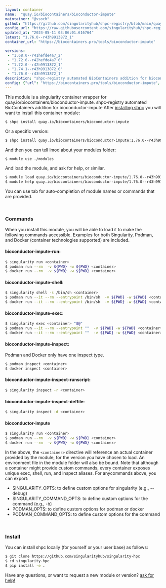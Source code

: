```yaml
---
layout: container
name:  "quay.io/biocontainers/bioconductor-impute"
maintainer: "@vsoch"
github: "https://github.com/singularityhub/shpc-registry/blob/main/quay.io/biocontainers/bioconductor-impute/container.yaml"
config_url: "https://raw.githubusercontent.com/singularityhub/shpc-registry/main/quay.io/biocontainers/bioconductor-impute/container.yaml"
updated_at: "2024-05-11 03:06:01.616764"
latest: "1.76.0--r43h9913872_1"
container_url: "https://biocontainers.pro/tools/bioconductor-impute"

versions:
 - "1.68.0--r41hefde4a7_2"
 - "1.72.0--r42hefde4a7_0"
 - "1.72.0--r42h9913872_1"
 - "1.74.1--r43h9913872_0"
 - "1.76.0--r43h9913872_1"
description: "shpc-registry automated BioContainers addition for bioconductor-impute"
config: {"url": "https://biocontainers.pro/tools/bioconductor-impute", "maintainer": "@vsoch", "description": "shpc-registry automated BioContainers addition for bioconductor-impute", "latest": {"1.76.0--r43h9913872_1": "sha256:6ddb904d504d7dbc324cee05e75029117951eae698797c8c8c98c7284dcf2de1"}, "tags": {"1.68.0--r41hefde4a7_2": "sha256:12ed9015057c455610ded717c4608a1e931187d0f109bc19b2b6f72643f95fbf", "1.72.0--r42hefde4a7_0": "sha256:bd15f61cf31fe3db77e84b4c4ca914eeb9ff12ee89d9ea6f6763eb8103bdd7a1", "1.72.0--r42h9913872_1": "sha256:3a23196b9708d5ff54a5e354b6a4c3b27845913395ac88055ae7271d1611d752", "1.74.1--r43h9913872_0": "sha256:24658456d0cdccf15223d4c88bc57813133b9ed7012288e837d2721b32fea6d9", "1.76.0--r43h9913872_1": "sha256:6ddb904d504d7dbc324cee05e75029117951eae698797c8c8c98c7284dcf2de1"}, "docker": "quay.io/biocontainers/bioconductor-impute"}
---
```


This module is a singularity container wrapper for quay.io/biocontainers/bioconductor-impute.
shpc-registry automated BioContainers addition for bioconductor-impute
After [installing shpc](#install) you will want to install this container module:


```bash
$ shpc install quay.io/biocontainers/bioconductor-impute
```

Or a specific version:

```bash
$ shpc install quay.io/biocontainers/bioconductor-impute:1.76.0--r43h9913872_1
```

And then you can tell lmod about your modules folder:

```bash
$ module use ./modules
```

And load the module, and ask for help, or similar.

```bash
$ module load quay.io/biocontainers/bioconductor-impute/1.76.0--r43h9913872_1
$ module help quay.io/biocontainers/bioconductor-impute/1.76.0--r43h9913872_1
```

You can use tab for auto-completion of module names or commands that are provided.

<br>

### Commands

When you install this module, you will be able to load it to make the following commands accessible.
Examples for both Singularity, Podman, and Docker (container technologies supported) are included.

#### bioconductor-impute-run:

```bash
$ singularity run <container>
$ podman run --rm  -v ${PWD} -w ${PWD} <container>
$ docker run --rm  -v ${PWD} -w ${PWD} <container>
```

#### bioconductor-impute-shell:

```bash
$ singularity shell -s /bin/sh <container>
$ podman run --it --rm --entrypoint /bin/sh  -v ${PWD} -w ${PWD} <container>
$ docker run --it --rm --entrypoint /bin/sh  -v ${PWD} -w ${PWD} <container>
```

#### bioconductor-impute-exec:

```bash
$ singularity exec <container> "$@"
$ podman run --it --rm --entrypoint ""  -v ${PWD} -w ${PWD} <container> "$@"
$ docker run --it --rm --entrypoint ""  -v ${PWD} -w ${PWD} <container> "$@"
```

#### bioconductor-impute-inspect:

Podman and Docker only have one inspect type.

```bash
$ podman inspect <container>
$ docker inspect <container>
```

#### bioconductor-impute-inspect-runscript:

```bash
$ singularity inspect -r <container>
```

#### bioconductor-impute-inspect-deffile:

```bash
$ singularity inspect -d <container>
```



#### bioconductor-impute

```bash
$ singularity run <container>
$ podman run --rm  -v ${PWD} -w ${PWD} <container>
$ docker run --rm  -v ${PWD} -w ${PWD} <container>
```


In the above, the `<container>` directive will reference an actual container provided
by the module, for the version you have chosen to load. An environment file in the
module folder will also be bound. Note that although a container
might provide custom commands, every container exposes unique exec, shell, run, and
inspect aliases. For anycommands above, you can export:

 - SINGULARITY_OPTS: to define custom options for singularity (e.g., --debug)
 - SINGULARITY_COMMAND_OPTS: to define custom options for the command (e.g., -b)
 - PODMAN_OPTS: to define custom options for podman or docker
 - PODMAN_COMMAND_OPTS: to define custom options for the command

<br>

### Install

You can install shpc locally (for yourself or your user base) as follows:

```bash
$ git clone https://github.com/singularityhub/singularity-hpc
$ cd singularity-hpc
$ pip install -e .
```

Have any questions, or want to request a new module or version? [ask for help!](https://github.com/singularityhub/singularity-hpc/issues)
